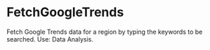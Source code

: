# FetchGoogleTrends

Fetch Google Trends data for a region by typing the keywords to be searched. Use: Data Analysis.
